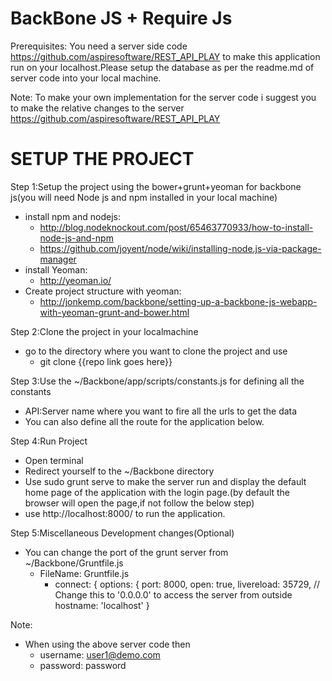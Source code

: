 BackBone JS + Require Js
==========================


Prerequisites:
You need a server side code https://github.com/aspiresoftware/REST_API_PLAY  to make this application run on your localhost.Please setup the database as per the readme.md of server code into your local machine.


Note:
To make your own implementation for the server code i suggest you to make the relative changes to the server https://github.com/aspiresoftware/REST_API_PLAY


SETUP THE PROJECT
==========================


Step 1:Setup the project using the bower+grunt+yeoman for backbone js(you will need Node js and npm installed in your local machine)
* install npm and nodejs:
   * http://blog.nodeknockout.com/post/65463770933/how-to-install-node-js-and-npm
   * https://github.com/joyent/node/wiki/installing-node.js-via-package-manager
* install Yeoman:
   * http://yeoman.io/
* Create project structure with yeoman:
   * http://jonkemp.com/backbone/setting-up-a-backbone-js-webapp-with-yeoman-grunt-and-bower.html


Step 2:Clone the project in your localmachine
* go to the directory where you want to clone the project and use
   * git clone {{repo link goes here}}


Step 3:Use the ~/Backbone/app/scripts/constants.js for defining all the constants
* API:Server name where you want to fire all the urls to get the data
* You can also define all the route for the application below.


Step 4:Run Project
* Open terminal 
* Redirect yourself to the ~/Backbone directory
* Use sudo grunt serve to make the server run and display the default home page of the application with the login page.(by default the browser will open the page,if not follow the below step)
* use http://localhost:8000/ to run the application.






Step 5:Miscellaneous Development changes(Optional)
* You can change the port of the grunt server from ~/Backbone/Gruntfile.js
   * FileName: Gruntfile.js
      * connect: {
      options: {
        port: 8000,
        open: true,
        livereload: 35729,
        // Change this to '0.0.0.0' to access the server from outside
        hostname: 'localhost'
      }


Note:
* When using the above server code then 
   * username:        user1@demo.com
   * password:        password
